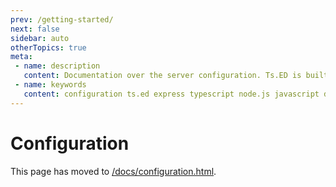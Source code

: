 ```yaml
---
prev: /getting-started/
next: false
sidebar: auto
otherTopics: true
meta:
 - name: description
   content: Documentation over the server configuration. Ts.ED is built on top of Express/Koa and use TypeScript language.
 - name: keywords
   content: configuration ts.ed express typescript node.js javascript decorators mvc class models
---
```

# Configuration

This page has moved to [/docs/configuration.html](/docs/configuration.html).